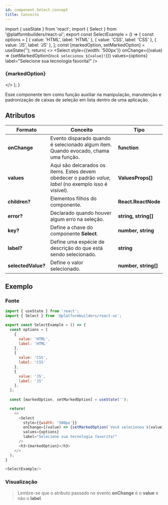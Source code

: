 ```yaml
---
id: component.Select.concept
title: Conceito
---
```


<!-- Component declaration begin -->
import { useState } from 'react';
import { Select } from '@platformbuilders/react-ui';
export const SelectExample = () => {
  const options = [
    {
      value: 'HTML',
      label: 'HTML'
    },
    {
      value: 'CSS',
      label: 'CSS'
    },
    {
      value: 'JS',
      label: 'JS'
    },
  ];
  const [markedOption, setMarkedOption] = useState('');
  return(
    <>
      <Select
        style={{width: '500px'}}
        onChange={(value) => {setMarkedOption(`Você selecionou ${value}!`)}}
        values={options}
        label="Selecione sua tecnologia favorita!"
      />
      <h3>{markedOption}</h3>
    </>
  );
}

<!-- Component declaration end -->

<!-- Documentation begin -->

Esse componente tem como função auxiliar na manipulação, manutenção e padronização de caixas de seleção em lista dentro de uma aplicação.

## Atributos

| Formato        | Conceito      | Tipo   |
| ------|-----|-----|
| **onChange** 	| Evento disparado quando é selecionado algum item. Quando evocado, chama uma função. 	| **function** 	|
| **values**  	| Aqui são delcarados os items. Estes devem obedecer o padrão *value, label* (no exemplo isso é visível). 	| **ValuesProps[]** 	|
| **children?**  	| Elementos filhos do componente. 	| **React.ReactNode** 	|
| **error?** 	| Declarado quando houver algum erro na seleção.	| **string, string[]** |
| **key?** 	| Define a chave do componente **Select**. 	| **number, string** 	|
| **label?** 	| Define uma espécie de descrição do que está sendo selecionado. 	| **string** 	|
| **selectedValue?** 	| Define o valor selecionado. 	| **number, string[]** 	|

## Exemplo

### Fonte
```javascript
import { useState } from 'react';
import { Select } from '@platformbuilders/react-ui';

export const SelectExample = () => {
  const options = [
    {
      value: 'HTML',
      label: 'HTML'
    },
    {
      value: 'CSS',
      label: 'CSS'
    },
    {
      value: 'JS',
      label: 'JS'
    },
  ];
  
  const [markedOption, setMarkedOption] = useState('');

  return(
    <>
      <Select
        style={{width: '500px'}}
        onChange={(value) => {setMarkedOption(`Você selecionou ${value}!`)}}
        values={options}
        label="Selecione sua tecnologia favorita!"
      />
      <h3>{markedOption}</h3>
    </>
  );
}

<SelectExample/>
```

### Visualização

> Lembre-se que o atributo passado no evento **onChange** é o **value** e não o **label**.

<SelectExample/>

<!-- Documentation end -->